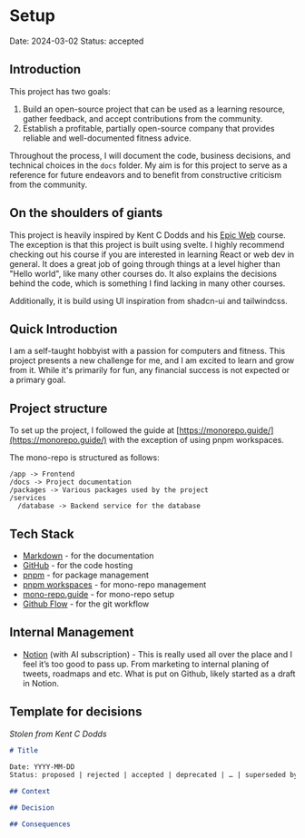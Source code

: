 # Setup

Date: 2024-03-02
Status: accepted

## Introduction

This project has two goals:

1. Build an open-source project that can be used as a learning resource, gather feedback, and accept contributions from the community.
2. Establish a profitable, partially open-source company that provides reliable and well-documented fitness advice.

Throughout the process, I will document the code, business decisions, and technical choices in the `docs` folder. My aim is for this project to serve as a reference for future endeavors and to benefit from constructive criticism from the community.

## On the shoulders of giants

This project is heavily inspired by Kent C Dodds and his [Epic Web](https://www.epicweb.dev/) course. The exception is that this project is built using svelte. I highly recommend checking out his course if you are interested in learning React or web dev in general. It does a great job of going through things at a level higher than "Hello world", like many other courses do. It also explains the decisions behind the code, which is something I find lacking in many other courses.

Additionally, it is build using UI inspiration from shadcn-ui and tailwindcss.

## Quick Introduction

I am a self-taught hobbyist with a passion for computers and fitness. This project presents a new challenge for me, and I am excited to learn and grow from it. While it's primarily for fun, any financial success is not expected or a primary goal.

## Project structure

To set up the project, I followed the guide at [https://monorepo.guide/](https://monorepo.guide/) with the exception of using pnpm workspaces.

The mono-repo is structured as follows:

```
/app -> Frontend
/docs -> Project documentation
/packages -> Various packages used by the project
/services
  /database -> Backend service for the database
```

## Tech Stack

- [Markdown](https://www.markdownguide.org/) - for the documentation
- [GitHub](https://www.github.com/) - for the code hosting
- [pnpm](https://pnpm.js.org/) - for package management
- [pnpm workspaces](https://pnpm.js.org/en/workspaces) - for mono-repo management
- [mono-repo.guide](https://monorepo.guide/) - for mono-repo setup
- [Github Flow](https://guides.github.com/introduction/flow/) - for the git workflow

## Internal Management

- [Notion](https://www.notion.so/) (with AI subscription) - This is really used all over the place and I feel it’s too good to pass up. From marketing to internal planing of tweets, roadmaps and etc. What is put on Github, likely started as a draft in Notion.

## Template for decisions

_Stolen from Kent C Dodds_

```markdown
# Title

Date: YYYY-MM-DD
Status: proposed | rejected | accepted | deprecated | … | superseded by 0005

## Context

## Decision

## Consequences
```
